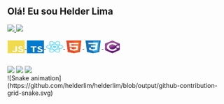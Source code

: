## Olá! Eu sou Helder Lima 
 <div>
  <a href="https://github.com/helderlim">
  <img height="180em" src="https://github-readme-stats.vercel.app/api?username=helderlim&show_icons=true&theme=dracula&include_all_commits=true&count_private=true"/>
  <img height="180em" src="https://github-readme-stats.vercel.app/api/top-langs/?username=helderlim&layout=compact&langs_count=8&theme=dracula"/>
<div>
<div style="display: inline_block"><br>
  <img align="center" alt="Helder-Js" height="30" width="40" src="https://raw.githubusercontent.com/devicons/devicon/master/icons/javascript/javascript-plain.svg">
  <img align="center" alt="helder-Ts" height="30" width="40" src="https://raw.githubusercontent.com/devicons/devicon/master/icons/typescript/typescript-plain.svg">
  <img align="center" alt="helder-React" height="30" width="40" src="https://raw.githubusercontent.com/devicons/devicon/master/icons/react/react-original.svg">
  <img align="center" alt="helder-HTML" height="30" width="40" src="https://raw.githubusercontent.com/devicons/devicon/master/icons/html5/html5-original.svg">
  <img align="center" alt="helder-CSS" height="30" width="40" src="https://raw.githubusercontent.com/devicons/devicon/master/icons/css3/css3-original.svg">
  <img align="center" alt="helder-Csharp" height="30" width="40" src="https://raw.githubusercontent.com/devicons/devicon/master/icons/csharp/csharp-original.svg">
</div>
  
  ##
  
  <div>
  <a href="https://www.linkedin.com/in/helderlimafront/" target="_blank"><img src="https://img.shields.io/badge/-LinkedIn-%230077B5?style=for-the-badge&logo=linkedin&logoColor=white" target="_blank"></a>
  <a href="https://www.instagram.com/" target="_blank"><img src="https://img.shields.io/badge/-Instagram-%23E4405F?style=for-the-badge&logo=instagram&logoColor=white" target="_blank"></a>
    <a href = "mailto: helderfelima16@gmail.com"><img src="https://img.shields.io/badge/-Gmail-%23EA4335?style=for-the-badge&logo=gmail&logoColor=white" target="_blank"></a>
</div>
 
 <div>
 ![Snake animation](https://github.com/helderlim/helderlim/blob/output/github-contribution-grid-snake.svg)
 </div>
